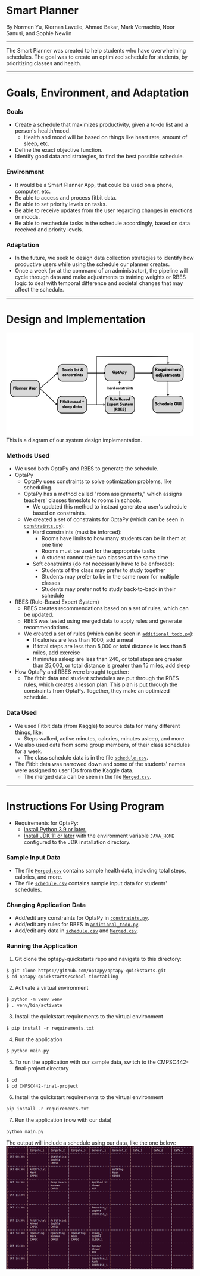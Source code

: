 # **Smart Planner**
By Normen Yu, Kiernan Lavelle, Ahmad Bakar, Mark Vernachio, Noor Sanusi, and Sophie Newlin

---

The Smart Planner was created to help students who have overwhelming schedules. The goal was to create an optimized schedule for students, by prioritizing classes and health. 

---

# **Goals, Environment, and Adaptation**

### Goals
- Create a schedule that maximizes productivity, given a to-do list and a person's health/mood.
  - Health and mood will be based on things like heart rate, amount of sleep, etc.
- Define the exact objective function.
- Identify good data and strategies, to find the best possible schedule.

### Environment
- It would be a Smart Planner App, that could be used on a phone, computer, etc.
- Be able to access and process fitbit data.
- Be able to set priority levels on tasks.
- Be able to receive updates from the user regarding changes in emotions or moods.
- Be able to reschedule tasks in the schedule accordingly, based on data received and priority levels. 

### Adaptation
- In the future, we seek to design data collection strategies to identify how productive users while using the schedule our planner creates.
- Once a week (or at the command of an administrator), the pipeline will cycle through data and make adjustments to training weights or RBES logic to deal with temporal difference and societal changes that may affect the schedule.

---
# **Design and Implementation**
![diagram](readmeDiagram.png)
This is a diagram of our system design implementation.

### Methods Used
- We used both OptaPy and RBES to generate the schedule.
- OptaPy
  - OptaPy uses constraints to solve optimization problems, like scheduling.
  - OptaPy has a method called "room assignments," which assigns teachers' classes timeslots to rooms in schools.
    - We updated this method to instead generate a user's schedule based on constraints.
  - We created a set of constraints for OptaPy (which can be seen in [`constraints.py`](constraints.py)):
    - Hard constraints (must be inforced):
      - Rooms have limits to how many students can be in them at one time
      - Rooms must be used for the appropriate tasks
      - A student cannot take two classes at the same time
    - Soft constraints (do not necessarily have to be enforced):
      - Students of the class may prefer to study together
      - Students may prefer to be in the same room for multiple classes
      - Students may prefer not to study back-to-back in their schedule
- RBES (Rule-Based Expert System)
  - RBES creates recommendations based on a set of rules, which can be updated.
  - RBES was tested using merged data to apply rules and generate recommendations.
  - We created a set of rules (which can be seen in [`additional_todo.py`](additional_todo.py)):
    - If calories are less than 1000, add a meal
    - If total steps are less than 5,000 or total distance is less than 5 miles, add exercise
    - If minutes asleep are less than 240, or total steps are greater than 25,000, or total distance is greater than 15 miles, add sleep
- How OptaPy and RBES were brought together:
  - The fitbit data and student schedules are put through the RBES rules, which creates a lesson plan. This plan is put through the constraints from OptaPy. Together, they make an optimized schedule.

### Data Used
- We used Fitbit data (from Kaggle) to source data for many different things, like:
  - Steps walked, active minutes, calories, minutes asleep, and more.
- We also used data from some group members, of their class schedules for a week.
  - The class schedule data is in the file [`schedule.csv`](schedule.csv).
- The Fitbit data was narrowed down and some of the students' names were assigned to user IDs from the Kaggle data.
  - The merged data can be seen in the file [`Merged.csv`](Merged.csv).

---
# Instructions For Using Program
- Requirements for OptaPy:
  - [Install Python 3.9 or later.](https://www.python.org/downloads/)
  - [Install JDK 11 or later](https://adoptium.net/) with the environment variable `JAVA_HOME` configured to the JDK installation directory.

### Sample Input Data
- The file [`Merged.csv`](Merged.csv) contains sample health data, including total steps, calories, and more.
- The file [`schedule.csv`](schedule.csv) contains sample input data for students' schedules.

### Changing Application Data
- Add/edit any constraints for OptaPy in [`constraints.py`](constraints.py).
- Add/edit any rules for RBES in [`additional_todo.py`](additional_todo.py).
- Add/edit any data in [`schedule.csv`](schedule.csv) and [`Merged.csv`](Merged.csv).

### Running the Application
1. Git clone the optapy-quickstarts repo and navigate to this directory:
```
$ git clone https://github.com/optapy/optapy-quickstarts.git
$ cd optapy-quickstarts/school-timetabling
```
2. Activate a virtual environment
```
$ python -m venv venv
$ . venv/bin/activate
```
3. Install the quickstart requirements to the virtual environment
```
$ pip install -r requirements.txt
```
4. Run the application
```
$ python main.py
```
5. To run the application with our sample data, switch to the CMPSC442-final-project directory
```
$ cd
$ cd CMPSC442-final-project
```
6. Install the quickstart requirements to the virtual environment
```
pip install -r requirements.txt
```
7. Run the application (now with our data)
```
python main.py
```
The output will include a schedule using our data, like the one below:
![output](sampleOutput.PNG)
